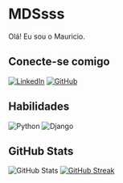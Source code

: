 # MDSsss
Olá! Eu sou o Mauricio.
## Conecte-se comigo
[![LinkedIn](https://img.shields.io/badge/LinkedIn-0077B5?style=for-the-badge&logo=linkedin&logoColor=white)](https://www.linkedin.com/in/mauricio-domingos-13787a304/)
[![GitHub](https://img.shields.io/badge/GitHub-100000?style=for-the-badge&logo=github&logoColor=white)](https://github.com/MDSsss)


## Habilidades
![Python](https://img.shields.io/badge/python-3670A0?style=for-the-badge&logo=python&logoColor=ffdd54)
![Django](https://img.shields.io/badge/django-%23092E20.svg?style=for-the-badge&logo=django&logoColor=white)


## GitHub Stats
![GitHub Stats](https://github-readme-stats.vercel.app/api?username=MDSsss&theme=transparent&bg_color=000&border_color=30A3DC&show_icons=true&icon_color=30A3DC&title_color=E94D5F&text_color=FFF)
[![GitHub Streak](https://streak-stats.demolab.com/?user=MDSsss&theme=bear&background=000&border=30A3DC&dates=FFF)](https://git.io/streak-stats)
